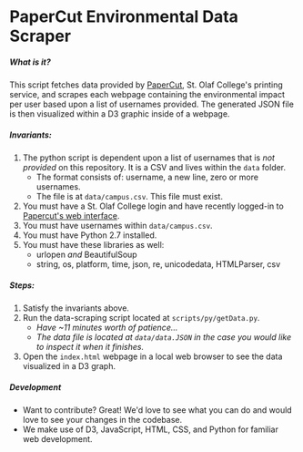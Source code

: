 # PaperCut Environmental Data Scraper

##### What is it?
This script fetches data provided by [PaperCut](https://papercut.stolaf.edu), St. Olaf College's printing service, and scrapes each webpage containing the environmental impact per user based upon a list of usernames provided. The generated JSON file is then visualized within a D3 graphic inside of a webpage.

##### Invariants:
1. The python script is dependent upon a list of usernames that is _not provided_ on this repository. It is a CSV and lives within the `data` folder.
     * The format consists of: username, a new line, zero or more usernames.
     * The file is at `data/campus.csv`. This file must exist.
2. You must have a St. Olaf College login and have recently logged-in to [Papercut's web interface](https://papercut.stolaf.edu).
3. You must have usernames within `data/campus.csv`.
4. You must have Python 2.7 installed.
5. You must have these libraries as well:
     * urlopen *and* BeautifulSoup
     * string, os, platform, time, json, re, unicodedata, HTMLParser, csv

##### Steps:
1. Satisfy the invariants above.
2. Run the data-scraping script located at `scripts/py/getData.py`.
     * *Have ~11 minutes worth of patience...*
     * *The data file is located at `data/data.JSON` in the case you would like to inspect it when it finishes.*
3. Open the `index.html` webpage in a local web browser to see the data visualized in a D3 graph.

##### Development
* Want to contribute? Great! We'd love to see what you can do and would love to see your changes in the codebase.
* We make use of D3, JavaScript, HTML, CSS, and Python for familiar web development.
